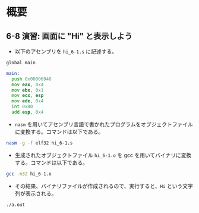 # 概要

## 6-8 演習: 画面に "Hi" と表示しよう
- 以下のアセンブリを `hi_6-1.s` に記述する。

```asm
global main

main:
  push 0x00006948
  mov eax, 0x4
  mov ebx, 0x1
  mov ecx, esp
  mov edx, 0x4
  int 0x80
  add esp, 0x4
```

- `nasm` を用いてアセンブリ言語で書かれたプログラムをオブジェクトファイルに変換する。コマンドは以下である。

```bash
nasm -g -f elf32 hi_6-1.s
```

- 生成されたオブジェクトファイル `hi_6-1.o` を gcc を用いてバイナリに変換する。コマンドは以下である。

```bash
gcc -m32 hi_6-1.o
```

- その結果、バイナリファイルが作成されるので、実行すると、`Hi` という文字列が表示される。

```bash
./a.out
```
